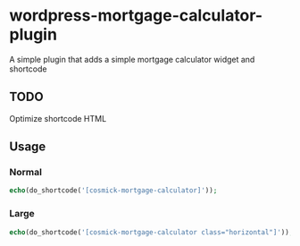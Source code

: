 # wordpress-mortgage-calculator-plugin

A simple plugin that adds a simple mortgage calculator widget and shortcode

## TODO

Optimize shortcode HTML

## Usage

### Normal

```php
echo(do_shortcode('[cosmick-mortgage-calculator]'));
```

### Large

```php
echo(do_shortcode('[cosmick-mortgage-calculator class="horizontal"]'));
```